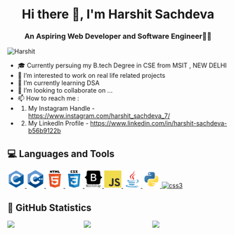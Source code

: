 
<h1 align="center">Hi there 👋, I'm Harshit Sachdeva</h1>
<h3 align="center">An Aspiring Web Developer and Software Engineer👨‍💻</h3>

<p align="left"> <img src="https://komarev.com/ghpvc/?username=harshit070104&label=Profile%20views&color=0e75b6&style=flat" alt="Harshit" /> </p>


- 🎓 Currently persuing my B.tech Degree in CSE from MSIT , NEW DELHI
- 👀 I’m interested to work on real life related projects
- 🌱 I’m currently learning DSA
- 💞️ I’m looking to collaborate on ...
- 📫 How to reach me :
-    1) My Instagram Handle - https://www.instagram.com/harshit_sachdeva_7/
-    2) My LinkedIn Profile - https://www.linkedin.com/in/harshit-sachdeva-b56b9122b

<h2 align="left">💻 Languages and Tools</h2>

<p align="left">  <a href="https://www.cprogramming.com/" target="_blank" rel="noreferrer"> <img src="https://raw.githubusercontent.com/devicons/devicon/master/icons/c/c-original.svg" alt="c" width="40" height="40"/> </a> <a href="https://www.w3schools.com/cpp/" target="_blank" rel="noreferrer"> <img src="https://raw.githubusercontent.com/devicons/devicon/master/icons/cplusplus/cplusplus-original.svg" alt="cplusplus" width="40" height="40"/> </a> <a href="https://www.w3.org/html/" target="_blank" rel="noreferrer"> <img src="https://raw.githubusercontent.com/devicons/devicon/master/icons/html5/html5-original-wordmark.svg" alt="html5" width="40" height="40"/> </a>  <a href="https://www.w3schools.com/css/" target="_blank" rel="noreferrer"> <img src="https://raw.githubusercontent.com/devicons/devicon/master/icons/css3/css3-original-wordmark.svg" alt="css3" width="40" height="40"/> </a> </a> <a href="https://getbootstrap.com" target="_blank" rel="noreferrer"> <img src="https://raw.githubusercontent.com/devicons/devicon/master/icons/bootstrap/bootstrap-plain-wordmark.svg" alt="bootstrap" width="40" height="40"/> </a> <a href="https://developer.mozilla.org/en-US/docs/Web/JavaScript" target="_blank" rel="noreferrer"> <img src="https://raw.githubusercontent.com/devicons/devicon/master/icons/javascript/javascript-original.svg" alt="javascript" width="40" height="40"/> </a>  <a href="https://www.java.com" target="_blank" rel="noreferrer"> <img src="https://raw.githubusercontent.com/devicons/devicon/master/icons/java/java-original.svg" alt="java" width="40" height="40"/> </a> <a href="https://www.nginx.com" target="_blank" rel="noreferrer">  <a href="https://www.python.org" target="_blank" rel="noreferrer"> <img src="https://raw.githubusercontent.com/devicons/devicon/master/icons/python/python-original.svg" alt="python" width="40" height="40"/> </a> <a href="https://livesql.oracle.com/apex/f?p=590:1000::::::" target="_blank" rel="noreferrer"> <img src="https://symbols.getvecta.com/stencil_28/61_sql-database-generic.90b41636a8.svg" alt="css3" width="40" height="40"/> </a></p>
<h2 align="left">📃 GitHub Statistics</h2>

<div style="display:flex; align-items:center;justify-content:center;">
<image width="440px" padding-left ="50px" src="https://github-readme-stats.vercel.app/api?username=harshit070104&theme=holi&show_icons=true">

<image width="395px" src="https://github-readme-stats.vercel.app/api/top-langs/?username=harshit070104&theme=holi&layout=compact">

<img width="440px" src="https://github-readme-streak-stats.herokuapp.com/?user=harshit070104&theme=github-dark-blue">
</div>
